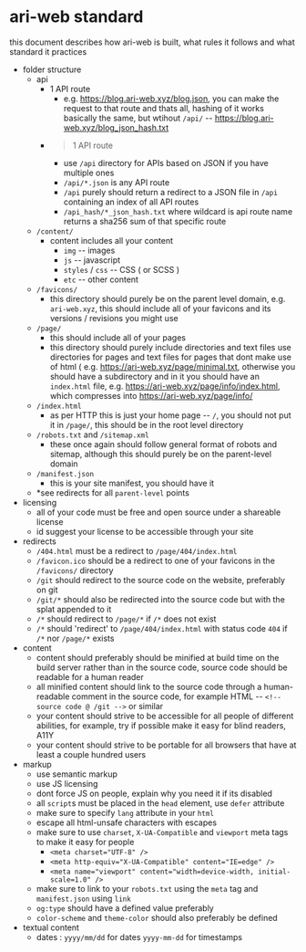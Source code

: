 # ari-web standard

this document describes how ari-web is built, what rules
it follows and what standard it practices

-   folder structure
    -   api
        -   1 API route
            -   e.g. <https://blog.ari-web.xyz/blog.json>, you can make the request to
                that route and thats all, hashing of it works basically the same,
                but wtihout `/api/` -- <https://blog.ari-web.xyz/blog_json_hash.txt>
        -   > 1 API route
            -   use `/api` directory for APIs based on JSON if you have multiple ones
            -   `/api/*.json` is any API route
            -   `/api` purely should return a redirect to a JSON file in `/api` containing
                an index of all API routes
            -   `/api_hash/*_json_hash.txt` where wildcard is api route name returns a sha256 sum
                of that specific route
    -   `/content/`
        -   content includes all your content
            -   `img` -- images
            -   `js` -- javascript
            -   `styles` / `css` -- CSS ( or SCSS )
            -   `etc` -- other content
    -   `/favicons/`
        -   this directory should purely be on the parent level domain, e.g. `ari-web.xyz`,
            this should include all of your favicons and its versions / revisions you might
            use
    -   `/page/`
        -   this should include all of your pages
        -   this directory should purely include directories and text files
            use directories for pages and text files for pages that dont make
            use of html ( e.g. <https://ari-web.xyz/page/minimal.txt>, otherwise
            you should have a subdirectory and in it you should have an `index.html`
            file, e.g. <https://ari-web.xyz/page/info/index.html>, which compresses
            into <https://ari-web.xyz/page/info/>
    -   `/index.html`
        -   as per HTTP this is just your home page -- `/`, you should not put it in
            `/page/`, this should be in the root level directory
    -   `/robots.txt` and `/sitemap.xml`
        -   these once again should follow general format of robots and sitemap,
            although this should purely be on the parent-level domain
    -   `/manifest.json`
        -   this is your site manifest, you should have it
    -   \*see redirects for all `parent-level` points
-   licensing
    -   all of your code must be free and open source under a shareable license
    -   id suggest your license to be accessible through your site
-   redirects
    -   `/404.html` must be a redirect to `/page/404/index.html`
    -   `/favicon.ico` should be a redirect to one of your favicons in the `/favicons/` directory
    -   `/git` should redirect to the source code on the website, preferably on git
    -   `/git/*` should also be redirected into the source code but with the splat appended to it
    -   `/*` should redirect to `/page/*` if `/*` does not exist
    -   `/*` should 'redirect' to `/page/404/index.html` with status code `404` if `/*` nor `/page/*` exists
-   content
    -   content should preferably should be minified at build time on the build server
        rather than in the source code, source code should be readable for a human reader
    -   all minified content should link to the source code through a human-readable comment
        in the source code, for example HTML -- `<!-- source code @ /git -->` or similar
    -   your content should strive to be accessible for all people of different abilities,
        for example, try if possible make it easy for blind readers, A11Y
    -   your content should strive to be portable for all browsers that have at least
        a couple hundred users
-   markup
    -   use semantic markup
    -   use JS licensing
    -   dont force JS on people, explain why you need it if its disabled
    -   all `script`s must be placed in the `head` element, use `defer` attribute
    -   make sure to specify `lang` attribute in your `html`
    -   escape all html-unsafe characters with escapes
    -   make sure to use `charset`, `X-UA-Compatible` and `viewport` meta tags
        to make it easy for people
        -   `<meta charset="UTF-8" />`
        -   `<meta http-equiv="X-UA-Compatible" content="IE=edge" />`
        -   `<meta name="viewport" content="width=device-width, initial-scale=1.0" />`
    -   make sure to link to your `robots.txt` using the `meta` tag and `manifest.json`
        using `link`
    -   `og:type` should have a defined value preferably
    -   `color-scheme` and `theme-color` should also preferably be defined
-   textual content
    -   dates : `yyyy/mm/dd` for dates `yyyy-mm-dd` for timestamps
